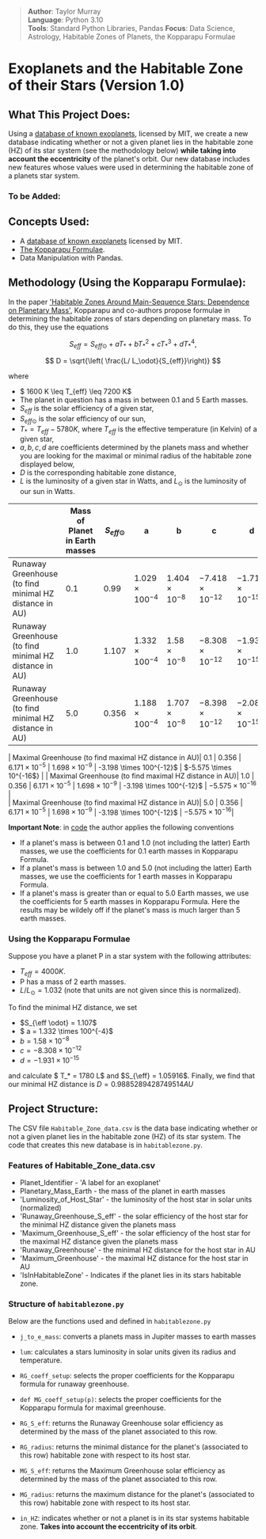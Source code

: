 > **Author**: Taylor Murray  
> **Language**: Python 3.10  
> **Tools**: Standard Python Libraries, Pandas
> **Focus**: Data Science, Astrology, Habitable Zones of Planets, the Kopparapu Formulae

# Exoplanets and the Habitable Zone of their Stars (Version 1.0)

## What This Project Does:

Using a [database of known exoplanets](https://github.com/OpenExoplanetCatalogue/open_exoplanet_catalogue), licensed by MIT, we create a new
database indicating whether or not a given planet lies in the habitable zone (HZ) of its star system (see the methodology below) **while taking into account the eccentricity** of the planet's orbit. Our new database includes new features whose values were used in determining the habitable zone of a planets star system.

### To be Added:


## Concepts Used:
* A [database of known exoplanets](https://github.com/OpenExoplanetCatalogue/open_exoplanet_catalogue) licensed by MIT.
* [The Kopparapu Formulae](https://arxiv.org/pdf/1404.5292).
* Data Manipulation with Pandas.



## Methodology (Using the Kopparapu Formulae):
In the paper ['Habitable Zones Around Main-Sequence Stars: Dependence on Planetary Mass'](https://arxiv.org/pdf/1404.5292), Kopparapu and co-authors propose formulae in determining the habitable zones of stars depending on planetary mass. To do this, they use the equations

$$S_{eff} = S_{eff \odot} + aT_* + bT_*^2 + cT_*^3 + dT_*^4,$$

$$ D = \sqrt{\left( \frac{L/ L_\odot}{S_{eff}}\right)} $$

where 

* $ 1600 K \leq T_{eff} \leq 7200 K$
* The planet in question has a mass in between 0.1 and 5 Earth masses.
* $S_{eff}$ is the solar efficiency of a given star,
* $S_{eff \odot}$ is the solar efficiency of our sun,
* $T_* = T_{eff} - 5780 K$, where $T_{eff}$ is the effective temperature (in Kelvin) of a given star,
* $a,b,c,d$ are coefficients determined by the planets mass and whether you are looking for the maximal or minimal radius of the habitable zone displayed below,
* $D$ is the corresponding habitable zone distance,
* $L$ is the luminosity of a given star in Watts, and $L_\odot$ is the luminosity of our sun in Watts.



|                                                 | Mass of Planet in Earth masses | $S_{eff \odot}$ | a | b | c | d |
|-------------------------------------------------|--------------------------------|----------------|---|---|---|---|
| Runaway Greenhouse (to find minimal HZ distance in AU)| 0.1 | 0.99 | $1.029 \times 100^{-4}$| $1.404 \times 10^{-8}$ | $-7.418\times 10^{-12}$ | $-1.713\times 10^{-15}$|
| Runaway Greenhouse (to find minimal HZ distance in AU) | 1.0 | 1.107| $1.332 \times 100^{-4}$| $1.58\times 10^{-8}$ | $-8.308 \times 10^{-12}$ | $-1.931\times 10^{-15}$|
| Runaway Greenhouse (to find minimal HZ distance in AU)| 5.0 | 0.356 | $1.188\times 100^{-4}$| $1.707 \times 10^{-8}$ | $-8.398\times 10^{-12}$ | $-2.084\times 10^{-15}$|

| Maximal Greenhouse (to find maximal HZ distance in AU)| 0.1 | 0.356 |  $6.171\times 10^{-5}$ |  $1.698 \times 10^{-9}$ | -3.198 \times 100^{-12}$ | $-5.575 \times 10^{-16$} |
| Maximal Greenhouse (to find maximal HZ distance in AU)| 1.0 | 0.356 |  $6.171\times 10^{-5}$ |  $1.698 \times 10^{-9}$ | -3.198 \times 100^{-12}$ | $-5.575 \times 10^{-16}$ |  
| Maximal Greenhouse (to find maximal HZ distance in AU)| 5.0 | 0.356 |  $6.171\times 10^{-5}$ |  $1.698 \times 10^{-9}$ | -3.198 \times 100^{-12}$ | $-5.575 \times 10^{-16}$| 
          


**Important Note**: in [code](habitablezone.py) the author applies the following conventions

* If a planet's mass is between 0.1 and 1.0 (not including the latter) Earth masses, we use the coefficients for 0.1 earth masses in Kopparapu Formula.
* If a planet's mass is between 1.0 and 5.0 (not including the latter) Earth masses, we use the coefficients for 1 earth masses in Kopparapu Formula.
* If a planet's mass is greater than or equal to 5.0 Earth masses, we use the coefficients for 5 earth masses in Kopparapu Formula. Here the results may be wildely off if the planet's mass is much larger than 5 earth masses.


### Using the Kopparapu Formulae

Suppose you have a planet P in a star system with the following attributes:

* $T_{eff} = 4000K$.
* P has a mass of 2 earth masses.
* $L/L_{\odot} = 1.032$ (note that units are not given since this is normalized).

To find the minimal HZ distance, we set

* $S_{\eff \odot} = 1.107$
* $ a = 1.332 \times 100^{-4}$
* $b = 1.58\times 10^{-8}$ 
* $c = -8.308 \times 10^{-12}$
* $d = -1.931\times 10^{-15}$

and calculate $ T_* = 1780 L$ and $S_{\eff} = 1.05916$. Finally, we find that our minimal HZ distance is $D = 0.9885289428749514 AU$


## Project Structure:

 The CSV file `Habitable_Zone_data.csv` is the data base indicating whether or not a given planet lies in the habitable zone (HZ) of its star system. The code that creates this new database is in `habitablezone.py`.

### Features of Habitable_Zone_data.csv
* Planet_Identifier - 'A label for an exoplanet'
* Planetary_Mass_Earth - the mass of the planet in earth masses
* 'Luminosity_of_Host_Star' - the luminosity of the host star in solar units (normalized)
* 'Runaway_Greenhouse_S_eff' - the solar efficiency of the host star for the minimal HZ distance given the planets mass
* 'Maximum_Greenhouse_S_eff' - the solar efficiency of the host star for the maximal HZ distance given the planets mass
* 'Runaway_Greenhouse' - the minimal HZ distance for the host star in AU
* 'Maximum_Greenhouse' - the maximal HZ distance for the host star in AU
* 'IsInHabitableZone' - Indicates if the planet lies in its stars habitable zone.

### Structure of `habitablezone.py`

Below are the functions used and defined in `habitablezone.py`
*  `j_to_e_mass`: converts a planets mass in Jupiter masses to earth masses

* `lum`: calculates a stars luminosity in solar units given its radius and temperature.

* `RG_coeff_setup`: selects the proper coefficients for the Kopparapu formula for runaway greenhouse.

* `def MG_coeff_setup(p)`: selects the proper coefficients for the Kopparapu formula for maximal greenhouse.

* `RG_S_eff`: returns the Runaway Greenhouse solar efficiency as determined by the mass of the planet associated to this row.

* `RG_radius`: returns the minimal distance for the planet's (associated to this row) habitable zone with respect to its host star. 

* `MG_S_eff`: returns the Maximum Greenhouse solar efficiency as determined by the mass of the planet associated to this row.

* `MG_radius`: returns the maximum distance for the planet's (associated to this row) habitable zone with respect to its host star. 

* `in_HZ`: indicates whether or not a planet is in its star systems habitable zone. **Takes into account the eccentricity of its orbit**.








